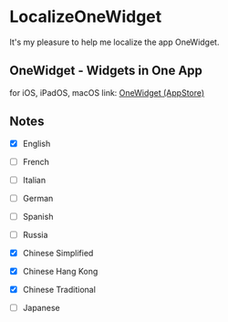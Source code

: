 # LocalizeOneWidget
It's my pleasure to help me localize the app OneWidget.


## OneWidget - Widgets in One App
for iOS, iPadOS, macOS
link: [OneWidget (AppStore)](https://apps.apple.com/us/app/id1527355884)

## Notes
- [x] English
- [ ] French
- [ ] Italian
- [ ] German 
- [ ] Spanish 
- [ ] Russia 
- [x] Chinese Simplified 
- [x] Chinese Hang Kong
- [x] Chinese Traditional 
- [ ] Japanese 

